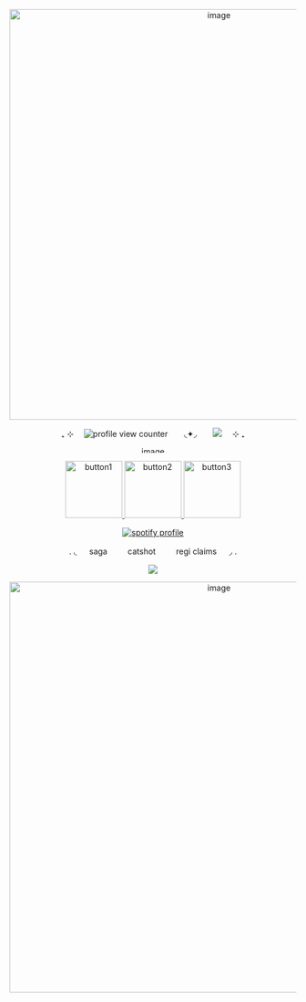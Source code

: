 <p align="center">
<img width="720" height="720" alt="image" src="https://github.com/user-attachments/assets/beea7c9d-6448-4ad0-bce1-04d2488632bd" />
</p>


 <p align="center">
  ₊ ⊹ ⠀ <img src="https://komarev.com/ghpvc/?username=luuvbite&color=ff6aab&label=stargazers" alt="profile view counter"> ⠀⠀ ◟✦◞ ⠀⠀ <img src="https://img.shields.io/badge/made_with-love-ff6aab" /> ⠀ ⊹ ₊
</p>

<p align="center">
<img width="400" height="11" alt="image" src="https://github.com/user-attachments/assets/0d25b078-0016-4a2f-99b8-108663e15104" />
</p>


<p align="center">
  <a href="https://luuvbite.straw.page/">
    <img src="https://github.com/user-attachments/assets/6a5cae1e-de7b-46fa-bcf0-1b33485c51e5" alt="button1" width="100">
  </a>
  <a href="https://rentry.co/luuvbite">
    <img src="https://github.com/user-attachments/assets/ae027e23-e0c7-4f44-aa3a-4f96388f925c" alt="button2" width="100">
  </a>
  <a href="https://luuvbite.atabook.org/">
    <img src="https://github.com/user-attachments/assets/75ecbcbb-7987-4936-bfea-e257f93fee80" alt="button3" width="100">
  </a>
</p>


<p align="center">
  <a href="https://github.com/kittinan/spotify-github-profile">
    <img src="https://spotify-github-profile.kittinanx.com/api/view?uid=31rcxzij7oqnpmtxkcufjzuubiui&cover_image=true&theme=natemoo-re&show_offline=false&background_color=ffc2cb&interchange=false&bar_color=ff6aab&bar_color_cover=false" alt="spotify profile" />
  </a>
</p>



<p align="center">
. ◟ 　 saga 　　 catshot 　　 regi claims 　 ◞ .
</p>


 <p align="center">
<img src="https://img.shields.io/badge/-.𖥔_　_they_dont_love_you_like_i_do_　_𖥔.-ff6aab" />
</p>


<p align="center">
<img width="720" height="720" alt="image" src="https://github.com/user-attachments/assets/bd525b80-1b0e-4f2c-aa3f-c1eaf20d2cbf" />
</p>
